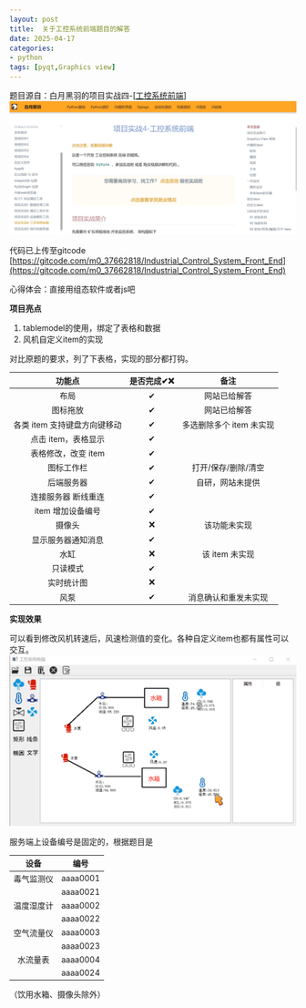 ```yaml
---
layout: post
title:  关于工控系统前端题目的解答
date: 2025-04-17
categories:
- python
tags: [pyqt,Graphics view]
---
```

题目源自：白月黑羽的项目实战四-[[工控系统前端](https://www.byhy.net/py/qt/proj-prac4/)]
![](/images//post/industrial-front-end/industrial-front-end-1.png)

代码已上传至gitcode [https://gitcode.com/m0_37662818/Industrial_Control_System_Front_End](https://gitcode.com/m0_37662818/Industrial_Control_System_Front_End)

心得体会：直接用组态软件或者js吧

**项目亮点**
1. tablemodel的使用，绑定了表格和数据
2. 风机自定义item的实现

对比原题的要求，列了下表格，实现的部分都打钩。

| 功能点 |	是否完成✔❌|备注|
| :-----:     |  :---: |  :----: |
| 布局	  |   ✔|	网站已给解答|
| 图标拖放|	✔	|网站已给解答|
| 各类 item 支持键盘方向键移动|	✔	|多选删除多个 item 未实现|
| 点击 item，表格显示|	✔	|
| 表格修改，改变 item	|✔|	
| 图标工作栏	|✔	| 打开/保存/删除/清空
| 后端服务器	|✔|	自研，网站未提供|
| 连接服务器 断线重连|	✔	|
| item 增加设备编号	|✔|	
| 摄像头	|❌|	该功能未实现
| 显示服务器通知消息|	✔|	
| 水缸	|❌|	该 item 未实现|
| 只读模式	|✔|	
| 实时统计图	|❌|	
| 风泵	|✔|	消息确认和重发未实现|

**实现效果**

可以看到修改风机转速后，风速检测值的变化。各种自定义item也都有属性可以交互。
![](/images/post/industrial-front-end/industrial-front-end-2.gif)

服务端上设备编号是固定的，根据题目是 

|设备|编号|
|:---:|:---:|
|毒气监测仪| aaaa0001|
||aaaa0021|
|温度湿度计|aaaa0002|
||aaaa0022|
|空气流量仪|aaaa0003|
||aaaa0023|
|水流量表|aaaa0004|
||aaaa0024|

（饮用水箱、摄像头除外）
